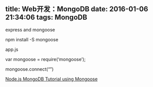 title: Web开发：MongoDB 
date: 2016-01-06 21:34:06
tags: MongoDB
---

express and mongoose

npm install -S mongoose

app.js

var mongoose = require(‘mongoose’);

mongoose.connect(“”)

[Node.js MongoDB Tutorial using Mongoose](https://www.youtube.com/watch?v=5e1NEdfs4is&feature=iv&src_vid=ndKRjmA6WNA&annotation_id=annotation_3022639507)
